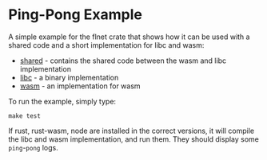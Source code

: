# Ping-Pong Example

A simple example for the flnet crate that shows how it can
be used with a shared code and a short implementation for
libc and wasm:

- [shared](shared/src/lib.rs) - contains the shared code between the wasm and libc implementation
- [libc](libc) - a binary implementation
- [wasm](wasm) - an implementation for wasm

To run the example, simply type:

```
make test
```

If rust, rust-wasm, node are installed in the correct versions, it will compile the
libc and wasm implementation, and run them.
They should display some `ping`-`pong` logs.